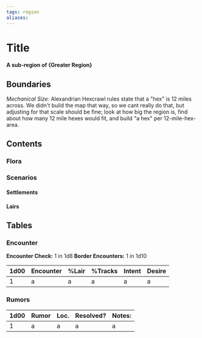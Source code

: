```yaml
---
tags: region
aliases:
---
```

# Title
#### A sub-region of {Greater Region}
## Boundaries
*Mechanical Size:* Alexandrian Hexcrawl rules state that a "hex" is 12 miles across. We didn't build the map that way, so we cant really do that, but adjusting for that scale should be fine; look at how big the region is, find about how many 12 mile hexes would fit, and build "a hex" per 12-mile-hex-area.

## Contents
### Flora
### Scenarios
#### Settlements
#### Lairs

## Tables
### Encounter
**Encounter Check:** 1 in 1d8
**Border Encounters:** 1 in 1d10


| 1d00 | Encounter                  | %Lair | %Tracks | Intent  | Desire      |
|------|----------------------------|-------|---------|---------|-------------|
| 1    | a     | a    | a         | a      | a      |

### Rumors
| 1d00 | Rumor | Loc. | Resolved? | Notes: |
|------|-------|------|-----------|--------|
| 1    | a     | a    | a         | a      |